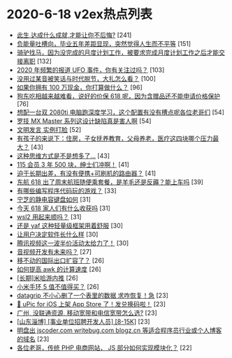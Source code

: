 # 2020-6-18 v2ex热点列表

+ [此生,达成什么成就,才能让你不后悔?](https://www.v2ex.com/t/682557#reply241) [241]
+ [负能量吐槽向，毕业五年差距显现，突然觉得人生而不平等](https://www.v2ex.com/t/682617#reply151) [151]
+ [骑驴找马，因为没完成的月度计划工作，被要求完成月度计划工作之后才能交接离职](https://www.v2ex.com/t/682576#reply132) [132]
+ [2020 年频繁的报道 UFO 事件，你有关注过吗？](https://www.v2ex.com/t/682630#reply103) [103]
+ [没用过某音被笑话与时代脱节，大扎怎么看？](https://www.v2ex.com/t/682710#reply100) [100]
+ [如果你拥有 100 万现金，你打算做什么？](https://www.v2ex.com/t/682528#reply96) [96]
+ [狗东吃相越来越难看，说好的价保 618 呢，因为含赠品还不能申请价格保护](https://www.v2ex.com/t/682624#reply76) [76]
+ [想配一台双 2080ti 电脑跑深度学习，这个配置有没有槽点呢各位老哥们](https://www.v2ex.com/t/682532#reply54) [54]
+ [罗技 MX Master 系列这设计缺陷真是害人啊](https://www.v2ex.com/t/682535#reply54) [54]
+ [文明发言 实例打脸](https://www.v2ex.com/t/682774#reply52) [52]
+ [有孩子的来说下：住房，子女抚养教育，父母养老，医疗这四块哪个压力最大？](https://www.v2ex.com/t/682562#reply43) [43]
+ [这种思维方式是不是想多了...](https://www.v2ex.com/t/682665#reply43) [43]
+ [115 会员 3 年 500 块，绅士们冲啊！](https://www.v2ex.com/t/682603#reply41) [41]
+ [迫于长期出差，有没有便携+可刷机的路由器？](https://www.v2ex.com/t/682640#reply41) [41]
+ [东航 618 出了周末航班随便乘套餐，是羊毛还是反薅？能上车吗](https://www.v2ex.com/t/682587#reply39) [39]
+ [有哪些编写程序代码玩的游戏？](https://www.v2ex.com/t/682540#reply33) [33]
+ [宁芝的静电容键盘如何](https://www.v2ex.com/t/682563#reply31) [31]
+ [今天 618 家人们有什么收获吗](https://www.v2ex.com/t/682674#reply31) [31]
+ [wsl2 用起来顺吗？](https://www.v2ex.com/t/682685#reply31) [31]
+ [还是 yaf 这种轻量级框架用着舒服](https://www.v2ex.com/t/682530#reply30) [30]
+ [让用户决定软件长什么样](https://www.v2ex.com/t/682548#reply30) [30]
+ [腾讯视频这一波半价活动太给力了！](https://www.v2ex.com/t/682693#reply30) [30]
+ [音视频开发有未来吗？](https://www.v2ex.com/t/682612#reply27) [27]
+ [移不动的国际出口扩容了？](https://www.v2ex.com/t/682787#reply26) [26]
+ [如何提高 awk 的计算速度](https://www.v2ex.com/t/682534#reply26) [26]
+ [[长期]米哈游内推](https://www.v2ex.com/t/682631#reply26) [26]
+ [小米手环 5 值不值得买？](https://www.v2ex.com/t/682655#reply26) [26]
+ [datagrip 不小心删了一个表里的数据 求咋恢复！急](https://www.v2ex.com/t/682566#reply23) [23]
+ [🥳 uPic for iOS 上架 App Store 了！发兑换码啦！](https://www.v2ex.com/t/682645#reply23) [23]
+ [广州, 没联通资源, 移动宽带和电信宽带怎么选?](https://www.v2ex.com/t/682712#reply23) [23]
+ [[山东淄博] [事业单位招聘开发人员] [8-15K]](https://www.v2ex.com/t/682715#reply23) [23]
+ [明盘出 jscoder.com writebug.com blogz.cn 等适合程序员行业或个人博客的域名](https://www.v2ex.com/t/682741#reply23) [23]
+ [各位老哥，传统 PHP 电商网站， JS 部分如何实现模块化？](https://www.v2ex.com/t/682755#reply22) [22]
